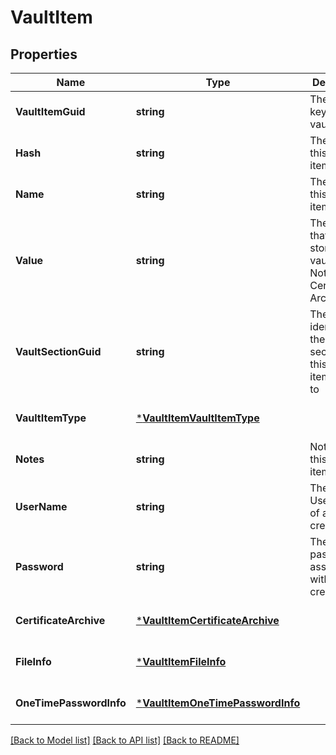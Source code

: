 # VaultItem

## Properties
Name | Type | Description | Notes
------------ | ------------- | ------------- | -------------
**VaultItemGuid** | **string** | The unique key of this vault item | [optional] [default to null]
**Hash** | **string** | The hash of this vault item | [optional] [default to null]
**Name** | **string** | The name of this vault item | [optional] [default to null]
**Value** | **string** | The value that is stored in this vault item. Not used for Certificate Archives | [optional] [default to null]
**VaultSectionGuid** | **string** | The unique identifier of the vault section that this vault item belongs to | [optional] [default to null]
**VaultItemType** | [***VaultItemVaultItemType**](VaultItem_VaultItemType.md) |  | [optional] [default to null]
**Notes** | **string** | Notes about this vault item | [optional] [default to null]
**UserName** | **string** | The UserName of a credentialset | [optional] [default to null]
**Password** | **string** | The password associated with a credentialset | [optional] [default to null]
**CertificateArchive** | [***VaultItemCertificateArchive**](VaultItem_CertificateArchive.md) |  | [optional] [default to null]
**FileInfo** | [***VaultItemFileInfo**](VaultItem_FileInfo.md) |  | [optional] [default to null]
**OneTimePasswordInfo** | [***VaultItemOneTimePasswordInfo**](VaultItem_OneTimePasswordInfo.md) |  | [optional] [default to null]

[[Back to Model list]](../README.md#documentation-for-models) [[Back to API list]](../README.md#documentation-for-api-endpoints) [[Back to README]](../README.md)


